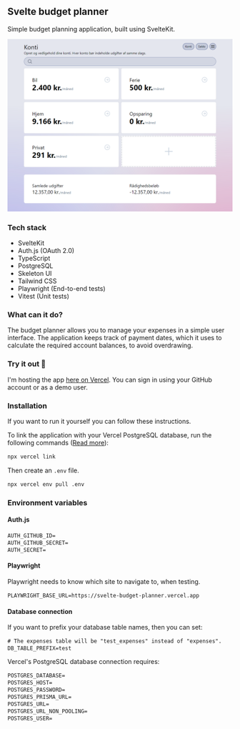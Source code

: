 ## Svelte budget planner

Simple budget planning application, built using SvelteKit.

<img src="screenshot_01.png" alt="Screenshot of the accounts page">

### Tech stack

- SvelteKit
- Auth.js (OAuth 2.0)
- TypeScript
- PostgreSQL
- Skeleton UI
- Tailwind CSS
- Playwright (End-to-end tests)
- Vitest (Unit tests)

### What can it do?

The budget planner allows you to manage your expenses in a simple user interface. The application keeps track of payment dates, which it uses to calculate the required account balances, to avoid overdrawing.

### Try it out 🚀

I'm hosting the app [here on Vercel](https://svelte-budget-planner.vercel.app/). You can sign in using your GitHub account or as a demo user.

### Installation

If you want to run it yourself you can follow these instructions.

To link the application with your Vercel PostgreSQL database, run the following commands
([Read more](https://vercel.com/docs/cli)):

```bash
npx vercel link
```

Then create an `.env` file.

```bash
npx vercel env pull .env
```

### Environment variables

#### Auth.js

```
AUTH_GITHUB_ID=
AUTH_GITHUB_SECRET=
AUTH_SECRET=
```

#### Playwright

Playwright needs to know which site to navigate to, when testing.

```
PLAYWRIGHT_BASE_URL=https://svelte-budget-planner.vercel.app
```

#### Database connection

If you want to prefix your database table names, then you can set:

```
# The expenses table will be "test_expenses" instead of "expenses".
DB_TABLE_PREFIX=test
```

Vercel's PostgreSQL database connection requires:

```
POSTGRES_DATABASE=
POSTGRES_HOST=
POSTGRES_PASSWORD=
POSTGRES_PRISMA_URL=
POSTGRES_URL=
POSTGRES_URL_NON_POOLING=
POSTGRES_USER=
```

